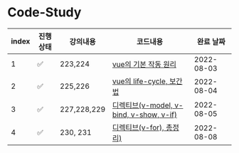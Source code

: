 # Code-Study

| index | 진행상태           | 강의내용    | 코드내용                                                  | 완료 날짜  |
| ----- | ------------------ | ----------- | --------------------------------------------------------- | ---------- |
| 1     | :white_check_mark: | 223,224     | [vue의 기본 작동 원리](8월/3%EC%9D%BC)                    | 2022-08-03 |
| 2     | :white_check_mark: | 225,226     | [vue의 life-cycle, 보간법](8월/4%EC%9D%BC)                | 2022-08-04 |
| 3     | :white_check_mark: | 227,228,229 | [디렉티브(v-model, v-bind, v-show, v-if)](8월/5%EC%9D%BC) | 2022-08-05 |
| 4     | :white_check_mark: | 230, 231    | [디렉티브(v-for), 총정리)](8월/5%EC%9D%BC)                | 2022-08-08 |
